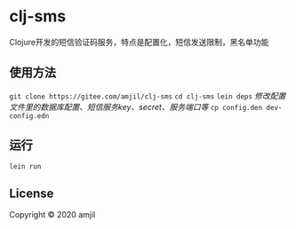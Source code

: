 # clj-sms

Clojure开发的短信验证码服务，特点是配置化，短信发送限制，黑名单功能


## 使用方法
`git clone https://gitee.com/amjil/clj-sms`
`cd clj-sms`
`lein deps`
*修改配置文件里的数据库配置、短信服务key、secret、服务端口等*
`cp config.den dev-config.edn`

## 运行
`lein run`

## License

Copyright © 2020 amjil

